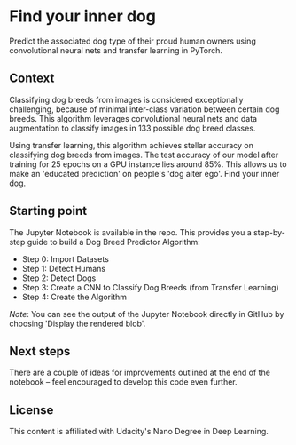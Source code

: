# Find your inner dog
Predict the associated dog type of their proud human owners using convolutional neural nets and transfer learning in PyTorch.

## Context
Classifying dog breeds from images is considered exceptionally challenging, because of minimal inter-class variation between certain dog breeds. This algorithm leverages convolutional neural nets and data augmentation to classify images in 133 possible dog breed classes. 

Using transfer learning, this algorithm achieves stellar accuracy on classifying dog breeds from images. The test accuracy of our model after training for 25 epochs on a GPU instance lies around 85%. This allows us to make an 'educated prediction' on people's 'dog alter ego'. Find your inner dog.

## Starting point
The Jupyter Notebook is available in the repo. This provides you a step-by-step guide to build a Dog Breed Predictor Algorithm:
- Step 0: Import Datasets
- Step 1: Detect Humans
- Step 2: Detect Dogs
- Step 3: Create a CNN to Classify Dog Breeds (from Transfer Learning)
- Step 4: Create the Algorithm

*Note*: You can see the output of the Jupyter Notebook directly in GitHub by choosing 'Display the rendered blob'.

## Next steps
There are a couple of ideas for improvements outlined at the end of the notebook – feel encouraged to develop this code even further.

## License
This content is affiliated with Udacity's Nano Degree in Deep Learning.
